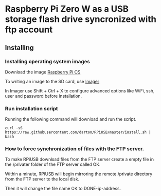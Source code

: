 # Raspberry Pi Zero W as a USB storage flash drive syncronized with ftp account 

## Installing

### Installing operating system images 

Download the image [Raspberry Pi OS](https://downloads.raspberrypi.org/raspios_armhf_latest)

To writing an image to the SD card, use [Imager](https://www.raspberrypi.org/downloads/)

In Imager use Shift + Ctrl + X to configure advanced options like WiFi, ssh, user and password before installation. 

### Run installation script

Running the following command will download and run the script.
```
curl -sS https://raw.githubusercontent.com/darton/RPiUSB/master/install.sh | bash
```

### How to force synchronization of files with the FTP server.

To make RPiUSB download files from the FTP server create a empty file in the /privater folder of the FTP server called OK.

Within a minute, RPiUSB will begin mirroring the remote /private directory from the FTP server to the local disk.

Then it will change the file name OK to DONE-ip-address.

